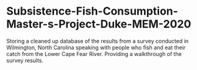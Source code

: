 # Subsistence-Fish-Consumption-Master-s-Project-Duke-MEM-2020
Storing a cleaned up database of the results from a survey conducted in Wilmington, North Carolina speaking with people who fish and eat their catch from the Lower Cape Fear River. Providing a walkthrough of the survey results.
